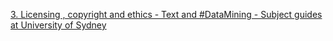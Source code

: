 [3. Licensing , copyright and ethics - Text and #DataMining - Subject guides at University of Sydney](https://qi.tc/qi/115083)